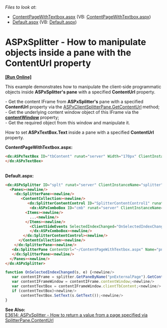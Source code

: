 <!-- default file list -->
*Files to look at*:

* [ContentPageWithTextbox.aspx](./CS/WebSite/ContentPageWithTextbox.aspx) (VB: [ContentPageWithTextbox.aspx](./VB/WebSite/ContentPageWithTextbox.aspx))
* [Default.aspx](./CS/WebSite/Default.aspx) (VB: [Default.aspx](./VB/WebSite/Default.aspx))
<!-- default file list end -->
# ASPxSplitter - How to manipulate objects inside a pane with the ContentUrl property
<!-- run online -->
**[[Run Online]](https://codecentral.devexpress.com/e3927)**
<!-- run online end -->


<p>This example demonstrates how to manipulate the client-side programmatic objects inside <strong>ASPxSplitter's pane</strong> with a specified <strong>ContentUrl</strong> property.</p><p>- Get the content IFrame from <strong>ASPxSplitter's</strong> pane with a specified <strong>ContentUrl</strong> property via<strong> </strong>the <a href="http://documentation.devexpress.com/#AspNet/DevExpressWebASPxSplitterScriptsASPxClientSplitterPane_GetContentUrltopic"><u>ASPxClientSplitterPane.GetContentUrl</u></a><strong> </strong>method; <br />
- Get the underlying content window object of this IFrame via the <a href="http://www.w3schools.com/jsref/prop_frame_contentwindow.asp"><strong><u>contentWindow</u></strong></a><strong> </strong>property;<br />
- Get the required object from this window and manipulate it.</p><p>How to set<strong> ASPxTextBox.Text</strong> inside a pane with a specified <strong>ContentUrl</strong> property.</p><p><strong>ContentPageWithTextbox.aspx:</strong></p>

```aspx
<dx:ASPxTextBox ID="tbContent" runat="server" Width="170px" ClientInstanceName="clientTbContent"><newline/>
</dx:ASPxTextBox>
```

<p> </p><p><br />
<strong>Default</strong><strong>.aspx:</strong></p>

```aspx
<dx:ASPxSplitter ID="splt" runat="server" ClientInstanceName="splitter"><newline/>
  <Panes><newline/>
    <dx:SplitterPane><newline/>
       <ContentCollection><newline/>
          <dx:SplitterContentControl ID="SplitterContentControl1" runat="server"><newline/>
	       <dx:ASPxComboBox ID="cmb" runat="server" ClientInstanceName="clientComboBox"><newline/>
		 <Items><newline/>
		   ...<newline/>
		 </Items><newline/>
	       <ClientSideEvents SelectedIndexChanged="OnSelectedIndexChanged" /><newline/>
	       </dx:ASPxComboBox><newline/>
        </dx:SplitterContentControl><newline/>
      </ContentCollection><newline/>
    </dx:SplitterPane><newline/>
   <dx:SplitterPane ContentUrl="~/ContentPageWithTextbox.aspx" Name="pnExternalPage"><newline/>
   </dx:SplitterPane><newline/>
  </Panes><newline/>
</dx:ASPxSplitter>
```

<p> </p>

```js
function OnSelectedIndexChanged(s, e) {<newline/>
   var contentIFrame = splitter.GetPaneByName("pnExternalPage").GetContentIFrame();<newline/>
   var contentIFrameWindow = contentIFrame.contentWindow;<newline/>
   var contentTextBox = contentIFrameWindow.clientTbContent;<newline/>
   if (contentTextBox)<newline/>
       contentTextBox.SetText(s.GetText());<newline/>
}
```

<p> </p><p><strong>See Also:</strong><br />
<a href="https://www.devexpress.com/Support/Center/p/E3614">E3614: ASPxSplitter - How to return a value from a page specified via SplitterPane.ContentUrl</a></p>

<br/>



